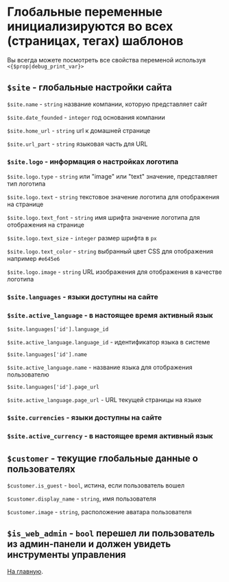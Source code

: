 
# Глобальные переменные инициализируются во всех (страницах, тегах) шаблонов

Вы всегда можете посмотреть все свойства переменой используя `<{$prop|debug_print_var}>`

## `$site` - глобальные настройки сайта

`$site.name` - `string` название компании, которую представляет сайт

`$site.date_founded` - `integer` год основания компании

`$site.home_url` - `string` url к домашней странице

`$site.url_part` - `string` языковая часть для URL



### `$site.logo` - информация о настройках логотипа

`$site.logo.type` - `string` или "image" или "text" значение, представляет тип логотипа

`$site.logo.text` - `string` текстовое значение логотипа для отображения на странице

`$site.logo.text_font` - `string` имя шрифта значение логотипа для отображения на странице

`$site.logo.text_size` - `integer` размер шрифта в `px` 

`$site.logo.text_color` - `string` выбранный цвет CSS для отображения например `#e645e6`

`$site.logo.image` - `string` URL изображения для отображения в качестве логотипа



### `$site.languages` - языки доступны на сайте
### `$site.active_language` - в настоящее время активный язык

`$site.languages['id'].language_id`

`$site.active_language.language_id` - идентификатор языка в системе

`$site.languages['id'].name`

`$site.active_language.name` - название языка для отображения пользователю

`$site.languages['id'].page_url`

`$site.active_language.page_url` - URL текущей страницы на языке


### `$site.currencies` - языки доступны на сайте
### `$site.active_currency` - в настоящее время активный язык


## `$customer` - текущие глобальные  данные о пользователях

`$customer.is_guest` - `bool`, истина, если пользователь вошел

`$customer.display_name` - `string`, имя пользователя

`$customer.image` - `string`, расположение аватара пользователя


## `$is_web_admin` - `bool` перешел ли пользователь из админ-панели и должен увидеть инструменты управления


[На главную](../index.md).
